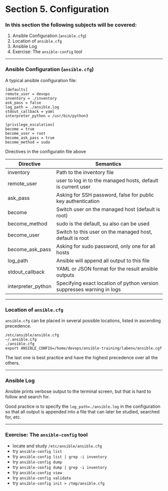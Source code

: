 # Section 5. Configuration

### In this section the following subjects will be covered:

1. Ansible Configuration (`ansible.cfg`)
1. Location of `ansible.cfg`
1. Ansible Log
1. Exercise: The `ansible-config` tool

---
### Ansible Configuration (`ansible.cfg`)

A typical ansible configuration file:

```
[defaults]
remote_user = devops
inventory = ./inventory
ask_pass = false
log_path = ./ansible.log
stdout_callback = yaml
interpreter_python = /usr/bin/python3

[privilege_escalation]
become = true
become_user = root
become_ask_pass = true
become_method = sudo
```

Directives in the configuratin file above

|Directive|Semantics|
|---------|---------|
| inventory | Path to the inventory file |
| remote_user | user to log in to the managed hosts, default is current user |
| ask_pass | Asking for SSH password, false for public key authentication |
| become | Switch user on the managed host (default is root) |
| become_method | sudo is the default, su also can be used |
| become_user | Switch to this user on the managed host, default is root |
| become_ask_pass | Asking for sudo password, only one for all hosts |
| log_path | Ansible will append all output to this file |
| stdout_callback | YAML or JSON format for the result ansible outputs |
| interpreter_python|Specifying exact location of python version suppresses warning in logs |

---
### Location of `ansible.cfg`

`ansible.cfg` can be placed in several possible locations, listed in ascending precedence.

```
/etc/ansible/ansible.cfg
~/.ansible.cfg
./ansible.cfg
export ANSIBLE_CONFIG=/home/devops/ansible-training/labenv/ansible.cgf
```

The last one is best practice and have the highest precedence over all the others.

---
### Ansible Log

Ansible prints verbose output to the terminal screen, but that is hard to follow and search for.

Good practice is to specify the `log_path=./ansible.log` in the configuration so that all output is appended into a file that can later be studied, searched for, etc.

---
### Exercise: The `ansible-config` tool

* locate and study `/etc/ansible/ansible.cfg`
* try `ansible-config list`
* try `ansible-config list | grep -i inventory`
* try `ansible-config dump`
* try `ansible-config dump | grep -i inventory`
* try `ansible-config view`
* try `ansible-config validate`
* try `ansible-config init > /tmp/ansible.cfg`



